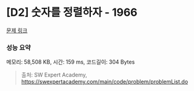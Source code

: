 # [D2] 숫자를 정렬하자 - 1966 

[문제 링크](https://swexpertacademy.com/main/code/problem/problemDetail.do?contestProbId=AV5PrmyKAWEDFAUq) 

### 성능 요약

메모리: 58,508 KB, 시간: 159 ms, 코드길이: 304 Bytes



> 출처: SW Expert Academy, https://swexpertacademy.com/main/code/problem/problemList.do